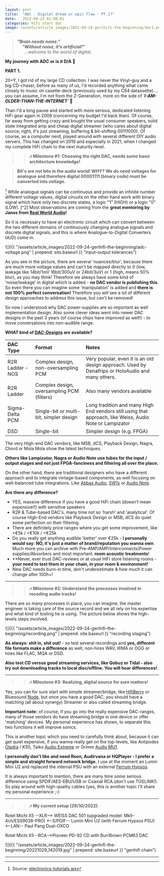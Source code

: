 ```yaml
---
layout: post
title:  "ADC - Digital dream or epic flaw - PT.1?"
date:   2022-09-22 01:00:01
categories: hifi start dac
image: /assets/article_images/2022-09-24-gerihifi-the-beginning/dac1.png
---
```


>**_"Brain needs noise."_** \
>&nbsp; &nbsp; **_"Without noise, it's artificial!"_** \
>&nbsp; &nbsp; &nbsp; _...welcome to the world of digital._

**My journey with ADC or is it D/A :thinking:**

**PART 1.**

20+Y, I got rid of my large CD collection. I was never the Vinyl-guy and a big CD-chaser, before as many of us, I'd recorded anything what came closely to music on casette-deck (previously used by my C64 datassette).... you can assume, I'm not from the Z-Generation, more on the side of _'**I-AM-OLDER-THAN-THE-INTERNET**'_ :speak_no_evil:

Than I'd a long pause and started with more serious, dedicated listening HiFi gear again in 2009 (concerning my budget I'd back than). Of course, far away from getting crazy and bought the usual consumer speakers, solid state integrated amp and cheap digital streamer (who cares about digital source, right, it's just streaming, buffering & bit-shifting 00111000). Of course, as a computer nerd, played around with several different DIY audio servers. This has changed on 2019 and especially in 2021, when I changed my complete HiFi chain to the next maturity-level.

>>**:notes: Milestone #1: Choosing the right DAC, needs some basic architecture knowledge!**

>**Bit's are not bits in the audio world! WHY? We do need voltages for analogue and therefore digital 00001111 (binary code) must be converted into voltage.**

[^1] While analogue signals can be continuous and provide an infinite number different voltage values, digital circuits on the other hand work with binary signal which have only two discrete states, a logic "1" (HIGH) or a logic "0" (LOW). [^2] Most observations are coming from the **great mentoring by Janos from [Real World Audio](/videos/)!**

So it is necessary to have an electronic circuit which can convert between the two different domains of continuously changing analogue signals and discrete digital signals, and this is where Analogue-to-Digital Converters (A/D) come in.

![]({{ "/assets/article_images/2022-09-24-gerihifi-the-beginning/adc-voltage.png" | prepend: site.baseurl }} "input-output tolerances")

As you see in the picture, there are several 'nuances/blur', because there are much more voltage values and  can't be mapped directly to 0 (low, leakage like 14bit/1mV 16bit/300uV or 24bit/3uV) or 1 (high, means 50% blur), as you may think! Therefore we always have some kind of 'noise/leakage' in digital which is added - **no DAC vendor is publishing this**. So even there you can imagine some 'manipulation' is added and **there is not 100% perfect conversation!** Therefore you will see a lot of different design approaches to address this issue, but can't be removed!

So now I understood why DAC power-supplies are so important as well implementation design. Also some clever ideas went into newer DAC designs in the past 3 years (of course chips have improved as well!) - to move conversations into non-audible range.

**WHAT kind of [DAC-Designs](https://samplerateconverter.com/educational/r2r-ladder-dac-vs-sigma-delta) are available?**

| DAC Type | Format | Notes |
| :--- | :--- | :--- |
| R2R Ladder - NOS | Complex design, non-oversampling PCM | Very popular, even it is an old design approach. Used by Denafrips or HoloAudio and many others. |
| R2R Ladder | Complex design, oversampling PCM (filters) | Also many vendors available  |
| Sigma-Delta PCM | Single-bit or multi-bit, simpler design | Long tradition and many High End vendors still using that approach, like Weiss, Audio Note or Lampizator  |
| DSD | Single-bit | Simpler design (e.g. FPGA) | initially introduced by SACD, can be native edited without interm. conversation |

The very High-end DAC vendors, like MSB, dCS, Playback Design, Nagra, Chord or Mola Mola show the latest techniques.

**Others like Lampizator, Nagra or Audio Note use tubes for the input / output stages and not just FPGA-fanciness and filtering all over the place.**

On the other hand, there are traditional designers who have a different approach and to integrate vintage-based components, as well focusing on well-balanced tube integrations. Like [Abbas Audio](https://www.abbasaudio.com/), [SW1x](https://sw1xad.co.uk/) or [Audio Note](https://www.audionote.co.uk/dacs).


**Are there any difference?**

- YES, massive difference if you have a good HiFi chain (doesn't mean expensive!!) with sensitive speakers
- R2R & Tube-based DAC's, many time not so 'harsh' and 'analytical'. Of course High-End vendors like Playback Design or MSB, dCS do quiet some perfection on their filtering.
- There are definitely price ranges where you get some improvement, like <€5k / <€10k / <€25k
- Do you really get anything audible 'better' over €25k - **I personally would say: NO, it's just a matter of brand/reputation you wanna own**. Much more you can archive with Pre-AMP/AMP/Interconnects/Power supplies/Absorbers and most important: **room acoustic treatments**!
- **Never, ever trust DAC-reviews or at usual HiFi store listening rooms - **your need to test them in your chain, in your room & environment!**
- New DAC needs burn-in time, don't underestimate & how much it can change after 100h+!

---

>>**:notes: Milestone #2: Understand the processes involved in recoding audio tracks!**

There are so many processes in place, you can imagine, the master engineer is taking care of the source record and we all rely on his expertise and what kind of tooling he is using. The picture below shows the high-levels steps involved.

![]({{ "/assets/article_images/2022-09-24-gerihifi-the-beginning/recording.png" | prepend: site.baseurl }} "recording staging")

**As always: shit in, shit out!** - so test several recordings and **yes, different file formats make a difference** as well,  non-hires WAV, WMA or OGG or hires like FLAC, MQA or DSD.

**Also test CD versus good streaming services, like Qobuz or Tidal - also try out downloading tracks to local disc/offline. You will hear differences!**.

---

>>**:notes: Milestone #3: Realizing, digital source for sure matters!**

Yes, you can for sure start with simple streamer/bridge, like [HifiBerry](https://www.hifiberry.com/) or Bluesound [Node](https://bluesound-deutschland.de/products/node/), but once you have a good DAC, you should have a matching (all about synergy) Streamer or also called streaming bridge.

**Important note:** of course, if you go into the really expensive DAC-ranges, many of those vendors do have streaming bridge in one device or offer 'matching' devices. My personal experience has shown, to separate this two functions it will improve sonics.

This is another topic which you need to carefully think about, because it can get quiet expensive, if you wanna really get on the top-levels, like Antipodes [Oladra](https://antipodes.audio/oladra/) / K50, Taiko [Audio Extreme](https://taikoaudio.com/taiko-2020/product/extreme-high-end-music-server/) or Grimm [Audio MU1](https://www.grimmaudio.com/hifi-products/music-players/mu1/).

**I personally don't like and need Roon, Audirvana or HQPlayer - I prefer a simple and straight forward network bridge.** I use at the moment an Lumin Mini U2 and replaced the internal PSU with an external [Ferrum Hypsos](https://ferrum.audio/hypsos/). 

It is always important to mention, there are many time some serious difference using SPDIF/AES-EBU/USB or Coaxial RCA (don't use TOSLINK!). So play around with high-quality cables (yes, this is another topic I'll share my personal experience ;-)

---

>>**:notes: My current setup (29/10/2022)**:

Rotel Michi X5 --XLR--> WEISS DAC 501 (upgraded model: MkII-4ch/ESS9038-PRO) <--S/PDIF-- Lumin Mini U2 (with Ferrum Hypsos PSU) <--LAN-- Paul Pang Dual-OXCO

Rotel Michi X5--RCA-->Pioneer PD-93 CD with BurrBrown PCM63 DAC


![]({{ "/assets/article_images/2022-09-24-gerihifi-the-beginning/20221029_142019.jpg" | prepend: site.baseurl }} "gerihifi chain")

---

[^1]: Source: [electronics-tutorials.ws](https://www.electronics-tutorials.ws/combination/analogue-to-digital-converter.html)